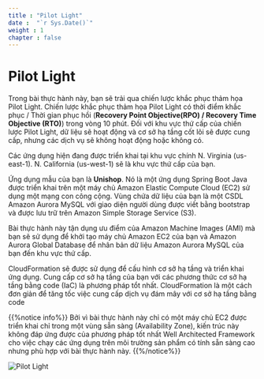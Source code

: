```yaml
---
title : "Pilot Light"
date :  "`r Sys.Date()`" 
weight : 1 
chapter : false
---
```

# Pilot Light
Trong bài thực hành này, bạn sẽ trải qua chiến lược khắc phục thảm họa Pilot Light. Chiến lược khắc phục thảm họa Pilot Light có thời điểm khắc phục  /  Thời gian phục hồi (**Recovery Point Objective(RPO) / Recovery Time Objective (RTO)**) trong vòng 10 phút. Đối với khu vực thứ cấp của chiến lược Pilot Light, dữ liệu sẽ hoạt động và cơ sở hạ tầng cốt lõi sẽ được cung cấp, nhưng các dịch vụ sẽ không hoạt động hoặc không có.

Các ứng dụng hiện đang được triển khai tại khu vực chính N. Virginia (us-east-1). N. California (us-west-1) sẽ là khu vực thứ cấp của bạn.

Ứng dụng mẫu của bạn là **Unishop**. Nó là một ứng dụng Spring Boot Java được triển khai trên một máy chủ Amazon Elastic Compute Cloud (EC2) sử dụng một mạng con công cộng. Vùng chứa dữ liệu của bạn là một CSDL Amazon Aurora  MySQL với giao diện người dùng được viết bằng bootstrap và được lưu trữ trên Amazon Simple Storage Service (S3).

Bài thực hành này tận dụng ưu điểm của Amazon Machine Images (AMI) mà bạn sẽ sử dụng để khởi tạo máy chủ Amazon EC2 của bạn và Amazon Aurora Global Database để nhân bản dữ liệu Amazon Aurora MySQL của bạn đến khu vực thứ cấp.

CloudFormation sẽ được sử dụng để cấu hình cơ sở hạ tầng và triển khai ứng dụng. Cung cấp cơ sở hạ tầng của bạn với các phương thức cơ sở hạ tầng bằng code (IaC) là phương pháp tổt nhất. CloudFormation là một cách đơn giản để tăng tốc việc cung cấp dịch vụ đám mây với cơ sở hạ tầng bằng code


{{%notice info%}}
Bởi vì bài thực hành này chỉ có một máy chủ EC2 được triển khai chỉ trong một vùng sẵn sàng (Availability Zone), kiến trúc này không đáp ứng được của phương pháp tốt nhất Well Architected Framework cho việc chạy các ứng dụng trên môi trường sản phẩm có tính sẵn sàng cao nhưng phù hợp với bài thực hành này.
{{%/notice%}}


![Pilot Light](/images/pilotlight.png?width=90pc)